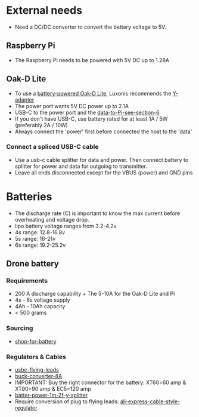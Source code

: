 # External needs
* Need a DC/DC converter to convert the battery voltage to 5V.
## Raspberry Pi
* The Raspberry Pi needs to be powered with 5V DC up to 1.28A
## Oak-D Lite
* To use a [battery-powered Oak-D Lite](https://discuss.luxonis.com/d/1767-powering-oak-d-lite), Luxonis recommends the [Y-adapter](https://docs.luxonis.com/projects/hardware/en/latest/pages/DM6010/#y-adapter)
* The power port wants 5V DC power up to 2.1A
* USB-C to the power port and the [data-to-Pi-see-section-6](https://github.com/luxonis/depthai-hardware/blob/master/DM9095_OAK-D-LITE_DepthAI_USB3C/Datasheet/OAK-D-Lite_Datasheet.pdf)
* If you don't have USB-C, use battery rated for at least 1A / 5W (preferably 2A / 10W)
* Always connect the 'power' first before connected the host to the 'data'
### Connect a spliced USB-C cable
* Use a usb-c cable splitter for data and power. Then connect battery to splitter for power and data for outgoing to transmitter.
* Leave all ends disconnected except for the VBUS (power) and GND pins

# Batteries
* The discharge rate (C) is important to know the max current before overheating and voltage drop.
* lipo battery voltage ranges from 3.2-4.2v
* 4s range: 12.8-16.8v
* 5s range: 16-21v
* 6s range: 19.2-25.2v
## Drone battery
### Requirements
* 200 A discharge capability + The 5-10A for the Oak-D Lite and Pi
* 4s - 6s voltage supply
* 4Ah - 10Ah capacity
* < 500 grams
### Sourcing
* [shop-for-battery](https://rc-innovations.es/shop/category/LiPo-batteries-6s-22-2V-high-quality?category=356&search=&attrib=&attrib=)
### Regulators & Cables
* [usbc-flying-leads](https://www.reichelt.at/at/de/usb-c-stecker-auf-freie-enden-sw-20-cm-usb-c-awg22-20-p292505.html)
* [buck-converter-8A](https://www.deliversafev.com/voltage-regulator-buck-converter-8a100w-dc4540v-step-down-volt-convert-module-p-127431.htm)
* IMPORTANT: Buy the right connector for the battery: XT60=60 amp & XT90=90 amp & EC5=120 amp
* [batter-power-1m-2f-y-splitter](https://de.aliexpress.com/i/32845175528.html?gatewayAdapt=glo2deu)
* Require conversion of plug to flying leads: [ali-express-cable-style-regulator](https://de.aliexpress.com/item/1005004462440542.html?gatewayAdapt=glo2deu)